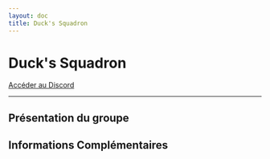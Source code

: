 ```yaml
---
layout: doc
title: Duck's Squadron
---
```


# Duck's Squadron

[Accéder au Discord](https://discord.gg/d6XZzXFG)

---

## Présentation du groupe

## Informations Complémentaires
